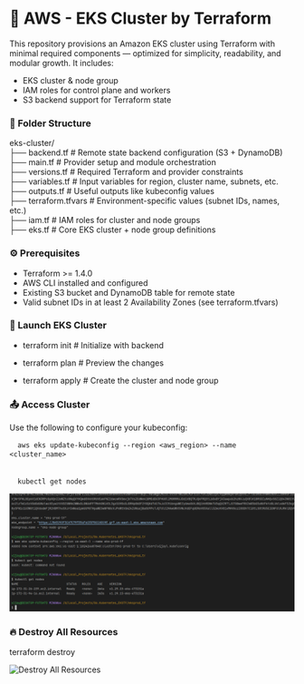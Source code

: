 # 🚀 AWS - EKS Cluster by Terraform

This repository provisions an Amazon EKS cluster using Terraform with minimal required components — optimized for simplicity, readability, and modular growth. It includes:
- EKS cluster & node group
- IAM roles for control plane and workers
- S3 backend support for Terraform state



### 📁 Folder Structure

eks-cluster/                                                                    
                        ├── backend.tf                      # Remote state backend configuration (S3 + DynamoDB)                  
                        ├── main.tf                         # Provider setup and module orchestration                                 
                        ├── versions.tf           # Required Terraform and provider constraints                                 
                        ├── variables.tf          # Input variables for region, cluster name, subnets, etc.                       
                        ├── outputs.tf            # Useful outputs like kubeconfig values                                         
                        ├── terraform.tfvars      # Environment-specific values (subnet IDs, names, etc.)                            
                        ├── iam.tf                # IAM roles for cluster and node groups                                      
                        ├── eks.tf                # Core EKS cluster + node group definitions                                  


###  ⚙️ Prerequisites
- Terraform >= 1.4.0
- AWS CLI installed and configured
- Existing S3 bucket and DynamoDB table for remote state
- Valid subnet IDs in at least 2 Availability Zones (see terraform.tfvars)

### 🏁 Launch EKS Cluster
- terraform init        # Initialize with backend


- terraform plan        # Preview the changes


- terraform apply       # Create the cluster and node group



### 📤 Access Cluster

Use the following to configure your kubeconfig:


      aws eks update-kubeconfig --region <aws_region> --name <cluster_name>                

      
      kubectl get nodes

![Access Cluster](eksvalidate.png)


### 🔥 Destroy All Resources

terraform destroy

![Destroy All Resources](eksdetsroy.png)




